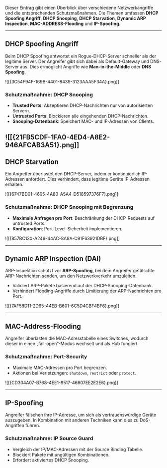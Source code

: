 Dieser Eintrag gibt einen Überblick über verschiedene Netzwerkangriffe und die entsprechenden Schutzmaßnahmen. Die Themen umfassen **DHCP Spoofing Angriff**, **DHCP Snooping**, **DHCP Starvation**, **Dynamic ARP Inspection**, **MAC-ADDRESS-Flooding** und **IP-Spoofing**.

---

## DHCP Spoofing Angriff
Beim DHCP Spoofing antwortet ein Rogue-DHCP-Server schneller als der legitime Server. Der Angreifer gibt sich dabei als Default-Gateway und DNS-Server aus. Dies ermöglicht Angriffe wie **Man-in-the-Middle** oder **DNS Spoofing**.


![[{3C54F94F-169B-4401-8439-3123AAA5F34A}.png]]
### Schutzmaßnahme: DHCP Snooping
- **Trusted Ports**: Akzeptieren DHCP-Nachrichten nur von autorisierten Servern.
- **Untrusted Ports**: Blockieren alle eingehenden DHCP-Nachrichten.
- **Snooping-Datenbank**: Speichert MAC- und IP-Adressen von Clients.

![[{21FB5CDF-1FA0-4ED4-A8E2-946AFCAB3A51}.png]]
---

## DHCP Starvation
Ein Angreifer überlastet den DHCP-Server, indem er kontinuierlich IP-Adressen anfordert. Dies verhindert, dass legitime Geräte IP-Adressen erhalten.

![[{6747BD01-4695-4A80-A5A4-D518597376F7}.png]]

### Schutzmaßnahme: DHCP Snooping mit Begrenzung
- **Maximale Anfragen pro Port**: Beschränkung der DHCP-Requests auf untrusted Ports.
- **Konfiguration**: Port-Level-Sicherheit implementieren.

![[{857BC130-A249-44AC-8A8A-C91F63921DBF}.png]]

---

## Dynamic ARP Inspection (DAI)
ARP-Inspektion schützt vor **ARP-Spoofing**, bei dem Angreifer gefälschte ARP-Nachrichten senden, um den Netzwerkverkehr umzuleiten.

- Validiert ARP-Pakete basierend auf der DHCP-Snooping-Datenbank.
- Verhindert Flooding-Angriffe durch Limitierung der ARP-Nachrichten pro Port.

![[{7AF58D11-2D65-44EB-B601-6C5D4CBF4BF6}.png]]

---

## MAC-Address-Flooding
Angreifer überlasten die MAC-Adresstabelle eines Switches, wodurch dieser in einen „fail-open“-Modus wechselt und als Hub fungiert.

### Schutzmaßnahme: Port-Security
- Maximale MAC-Adressen pro Port begrenzen.
- Aktionen bei Verletzungen: `shutdown`, `restrict` oder `protect`.

![[{CD304A07-B768-4EE1-8517-46607EE2E2E6}.png]]

---

## IP-Spoofing
Angreifer fälschen ihre IP-Adresse, um sich als vertrauenswürdige Geräte auszugeben. In Kombination mit anderen Techniken kann dies zu DoS-Angriffen führen.

### Schutzmaßnahme: IP Source Guard
- Vergleich der IP/MAC-Adressen mit der Source Binding Tabelle.
- Blockiert Pakete mit ungültigen Kombinationen.
- Erfordert aktiviertes DHCP Snooping.
